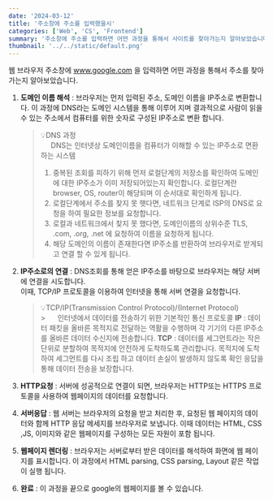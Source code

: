 ```yaml
---
date: '2024-03-12'
title: '주소창에 주소를 입력했을시'
categories: ['Web', 'CS', 'Frontend']
summary: '주소창에 주소를 입력하면 어떤 과정을 통해서 사이트를 찾아가는지 알아보았습니다.'
thumbnail: '../../static/default.png'
---
```


웹 브라우저 주소창에 www.google.com 을 입력하면 어떤 과정을 통해서 주소를 찾아가는지 알아보았습니다.

1. **도메인 이름 해석** : 브라우저는 먼저 입력된 주소, 도메인 이름을 IP주소로 변환합니다. 이 과정에 DNS라는 도메인 시스템을 통해 이루어 지며 결과적으로 사람이 읽을 수 있는 주소에서 컴퓨터를 위한 숫자로 구성된 IP주소로 변환 합니다.

   > 💡DNS 과정<br> &nbsp;&nbsp;&nbsp;&nbsp; DNS는 인터넷상 도메인이름을 컴퓨터가 이해할 수 있는 IP주소로 면환하는 시스템
   >
   > 1. 중복된 조회를 피하기 위해 먼저 로컬단계의 저장소를 확인하여 도메인에 대한 IP주소가 이미 저장되어있는지 확인합니다. 로컬단계란 browser, OS, router이 해당되며 이 순서대로 확인하게 됩니다.
   > 2. 로컬단계에서 주소를 찾지 못 햇다면, 네트워크 단계로 ISP의 DNS로 요청을 하여 필요한 정보를 요청합니다.
   > 3. 로컬과 네트워크에서 찾지 못 했다면, 도메인이름의 상위수준 TLS, .com, .org, .net 에 요청하여 이름을 요청하게 됩니다.
   > 4. 해당 도메인의 이름이 존재한다면 IP주소를 반환하여 브라우저로 받게되고 연결 할 수 있게 됩니다.

2. **IP주소로의 연결** : DNS조회를 통해 얻은 IP주소를 바탕으로 브라우저는 해당 서버에 연결을 시도합니다.<br> 이때, TCP/IP 프로토콜을 이용하여 인터넷을 통해 서버 연결을 요청합니다.

   > 💡TCP/IP(Transmission Control Protocol)/(Internet Protocol)<br> > &nbsp;&nbsp;&nbsp;&nbsp; 인터넷에서 데이터를 전송하기 위한 기본적인 통신 프로토콜
   > **IP** : 데이터 패킷을 올바른 목적지로 전달하는 역활을 수행하며 각 기기의 다른 IP주소를 올바른 데이터 수신지에 전송합니다.
   > **TCP** : 데이터를 세그먼트라는 작은 단위로 분할하여 목적지에 안전하게 도착하도록 관리합니다. 목적지에 도착하여 세그먼트를 다시 조립 하고 데이터 손실이 발생하지 않도록 확인 응답을 통해 데이터 전송을 보장합니다.

3. **HTTP요청** : 서버에 성공적으로 연결이 되면, 브라우저는 HTTP또는 HTTPS 프로토콜을 사용하여 웹페이지의 데이터를 요청합니다.

4. **서버응답** : 웹 서버는 브라우저의 요청을 받고 처리한 후, 요청된 웹 페이지의 데이터와 함께 HTTP 응답 메세지를 브라우저로 보냅니다.
   이때 데이터는 HTML, CSS ,JS, 이미지와 같은 웹페이지를 구성하는 모든 자원이 포함 됩니다.

5. **웹페이지 렌더링** : 브라우저는 서버로부터 받은 데이터를 해석하여 화면에 웹 페이지를 표시합니다. 이 과정에서 HTML parsing, CSS parsing, Layout 같은 작업이 실행 됩니다.

6. **완료** : 이 과정을 끝으로 google의 웹페이지를 볼 수 있습니다.
